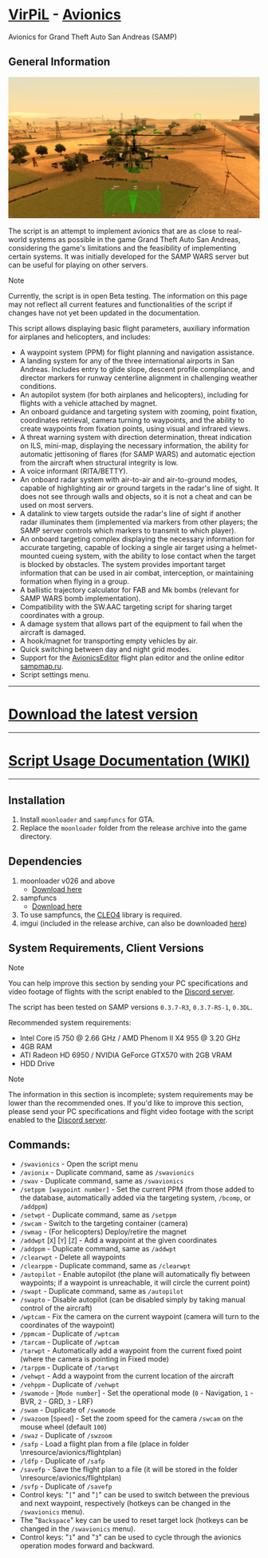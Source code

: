 # [VirPiL](https://discord.gg/QSKkNhZrTh) - [Avionics](https://github.com/d7KrEoL/avionics/releases/download/MINOR/SW_Avionics.zip)  
Avionics for Grand Theft Auto San Andreas (SAMP)  

## General Information  
![alt text](https://github.com/d7KrEoL/avionics/blob/main/Readme/0.%20%D0%9E%D0%B1%D1%89%D0%B8%D0%B9%20%D0%B2%D0%B8%D0%B4%20-%20%D0%BD%D0%BE%D0%B2%D1%8B%D0%B9.png)

The script is an attempt to implement avionics that are as close to real-world systems as possible in the game Grand Theft Auto San Andreas, considering the game's limitations and the feasibility of implementing certain systems. It was initially developed for the SAMP WARS server but can be useful for playing on other servers.

>[!NOTE]  
>Currently, the script is in open Beta testing. The information on this page may not reflect all current features and functionalities of the script if changes have not yet been updated in the documentation.

This script allows displaying basic flight parameters, auxiliary information for airplanes and helicopters, and includes:  
- A waypoint system (PPM) for flight planning and navigation assistance.  
- A landing system for any of the three international airports in San Andreas. Includes entry to glide slope, descent profile compliance, and director markers for runway centerline alignment in challenging weather conditions.  
- An autopilot system (for both airplanes and helicopters), including for flights with a vehicle attached by magnet.  
- An onboard guidance and targeting system with zooming, point fixation, coordinates retrieval, camera turning to waypoints, and the ability to create waypoints from fixation points, using visual and infrared views.  
- A threat warning system with direction determination, threat indication on ILS, mini-map, displaying the necessary information, the ability for automatic jettisoning of flares (for SAMP WARS) and automatic ejection from the aircraft when structural integrity is low.  
- A voice informant (RITA/BETTY).  
- An onboard radar system with air-to-air and air-to-ground modes, capable of highlighting air or ground targets in the radar's line of sight. It does not see through walls and objects, so it is not a cheat and can be used on most servers.  
- A datalink to view targets outside the radar's line of sight if another radar illuminates them (implemented via markers from other players; the SAMP server controls which markers to transmit to which player).  
- An onboard targeting complex displaying the necessary information for accurate targeting, capable of locking a single air target using a helmet-mounted cueing system, with the ability to lose contact when the target is blocked by obstacles. The system provides important target information that can be used in air combat, interception, or maintaining formation when flying in a group.  
- A ballistic trajectory calculator for FAB and Mk bombs (relevant for SAMP WARS bomb implementation).  
- Compatibility with the SW.AAC targeting script for sharing target coordinates with a group.  
- A damage system that allows part of the equipment to fail when the aircraft is damaged.  
- A hook/magnet for transporting empty vehicles by air.  
- Quick switching between day and night grid modes.  
- Support for the [AvionicsEditor](https://github.com/d7KrEoL/AvionicsEditor/) flight plan editor and the online editor [sampmap.ru](http://sampmap.ru).  
- Script settings menu.

---

# [Download the latest version](https://github.com/d7KrEoL/avionics/releases/download/0.1.6/ViRPiL_Avionics_v0.1.6-beta.0509.1.zip)

---

# [Script Usage Documentation (WIKI)](https://github.com/d7KrEoL/avionics/blob/main/Readme/Wiki/WIKI.md)

---

## Installation

1. Install `moonloader` and `sampfuncs` for GTA.  
2. Replace the ````moonloader```` folder from the release archive into the game directory.

## Dependencies  
1. moonloader v026 and above  
   - [Download here](https://www.blast.hk/threads/13305/)  
2. sampfuncs  
   - [Download here](https://www.blast.hk/threads/17/)  
3. To use sampfuncs, the [CLEO4](https://cleo.li/download.html) library is required.  
4. imgui (included in the release archive, can also be downloaded [here](https://www.blast.hk/threads/19292/))

## System Requirements, Client Versions  
>[!NOTE]  
>You can help improve this section by sending your PC specifications and video footage of flights with the script enabled to the [Discord server](https://discord.gg/QSKkNhZrTh).

The script has been tested on SAMP versions `0.3.7-R3`, `0.3.7-R5-1`, `0.3DL`.

Recommended system requirements:  
- Intel Core i5 750 @ 2.66 GHz / AMD Phenom II X4 955 @ 3.20 GHz  
- 4GB RAM  
- ATI Radeon HD 6950 / NVIDIA GeForce GTX570 with 2GB VRAM  
- HDD Drive  

>[!NOTE]  
>The information in this section is incomplete; system requirements may be lower than the recommended ones. If you'd like to improve this section, please send your PC specifications and flight video footage with the script enabled to the [Discord server](https://discord.gg/QSKkNhZrTh).

## Commands:
- ````/swavionics```` - Open the script menu  
- ````/avionix```` - Duplicate command, same as ````/swavionics````  
- ````/swav```` - Duplicate command, same as ````/swavionics````  
- ````/setppm [waypoint number]```` - Set the current PPM (from those added to the database, automatically added via the targeting system, ````/bcomp````, or ````/addppm````)  
- ````/setwpt```` - Duplicate command, same as ````/setppm````  
- ````/swcam```` - Switch to the targeting container (camera)  
- ````/swmag```` - (For helicopters) Deploy/retire the magnet  
- ````/addwpt```` [````X````] [````Y````] [````Z````] - Add a waypoint at the given coordinates  
- ````/addppm```` - Duplicate command, same as ````/addwpt````  
- ````/clearwpt```` - Delete all waypoints  
- ````/clearppm```` - Duplicate command, same as ````/clearwpt````  
- ````/autopilot```` - Enable autopilot (the plane will automatically fly between waypoints; if a waypoint is unreachable, it will circle the current point)  
- ````/swapt```` - Duplicate command, same as ````/autopilot````  
- ````/swapto```` - Disable autopilot (can be disabled simply by taking manual control of the aircraft)  
- ````/wptcam```` - Fix the camera on the current waypoint (camera will turn to the coordinates of the waypoint)  
- ````/ppmcam```` - Duplicate of ````/wptcam````  
- ````/tarcam```` - Duplicate of ````/wptcam````  
- ````/tarwpt```` - Automatically add a waypoint from the current fixed point (where the camera is pointing in Fixed mode)  
- ````/tarppm```` - Duplicate of ````/tarwpt````  
- ````/vehwpt```` - Add a waypoint from the current location of the aircraft  
- ````/vehppm```` - Duplicate of ````/vehwpt````  
- ````/swamode```` - [````Mode number````] - Set the operational mode (````0```` - Navigation, ````1```` - BVR, ````2```` - GRD, ````3```` - LRF)  
- ````/swam```` - Duplicate of ````/swamode````  
- ````/swazoom```` [````Speed````] - Set the zoom speed for the camera ````/swcam```` on the mouse wheel (default ````100````)  
- ````/swaz```` - Duplicate of ````/swzoom````  
- ````/safp```` - Load a flight plan from a file (place in folder \nresource/avionics/flightplan)  
- ````/ldfp```` - Duplicate of ````/safp````  
- ````/savefp```` - Save the flight plan to a file (it will be stored in the folder \nresource/avionics/flightplan)  
- ````/svfp```` - Duplicate of ````/savefp````  
- Control keys: "````[````" and "````]````" can be used to switch between the previous and next waypoint, respectively (hotkeys can be changed in the ````/swavionics```` menu).  
- The "````Backspace````" key can be used to reset target lock (hotkeys can be changed in the ````/swavionics```` menu).  
- Control keys: "````1````" and "````3````" can be used to cycle through the avionics operation modes forward and backward.
